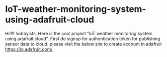 # IoT-weather-monitoring-system-using-adafruit-cloud
Hi!!!! hobbyists.
Here is the cool project "IoT weather monitoring system using adafruit cloud".
First do signup for authentication token for publishing sensor data to cloud.
please visit the below site to create account in adafruit
https://io.adafruit.com/
